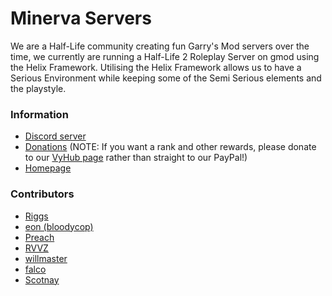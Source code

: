 # Minerva Servers
We are a Half-Life community creating fun Garry's Mod servers over the time, we currently are running a Half-Life 2 Roleplay Server on gmod using the Helix Framework. Utilising the Helix Framework allows us to have a Serious Environment while keeping some of the Semi Serious elements and the playstyle.

### Information
* [Discord server](https://discord.gg/minerva-servers)
* [Donations](https://www.paypal.me/minervaservers) (NOTE: If you want a rank and other rewards, please donate to our [VyHub page](https://minerva-servers.vyhub.app/shop/72253ef4-af7d-4fde-9b37-a4724b8ed3b9) rather than straight to our PayPal!)
* [Homepage](https://minerva-servers.vyhub.app/home)

### Contributors
* [Riggs](https://minerva-servers.vyhub.app/home)
* [eon (bloodycop)](https://github.com/bloodycop7)
* [Preach](https://github.com/Quantor97/)
* [RVVZ](https://github.com/revvze)
* [willmaster](https://github.com/willmasterLUA)
* [falco](https://github.com/falcodxb)
* [Scotnay](https://github.com/Scotnay)
